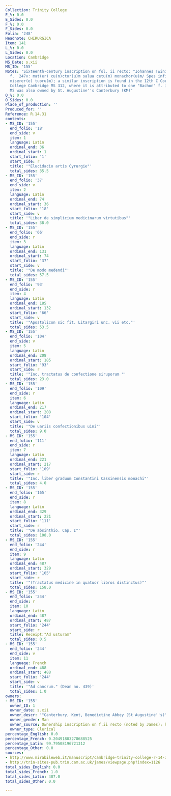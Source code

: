 ```yaml
---
Collection: Trinity College
E_%: 0.0
E_Sides: 0.0
F_%: 0.0
F_Sides: 0.0
Folia: '248'
Headnote: CHIRURGICA
Item: 141
L_%: 0.0
L_Sides: 0.0
Location: Cambridge
MS_Date: s.xii
MS_ID: '155'
Notes: 'Sixteenth-century inscription on fol. ii recto: "Iohannes Twini senior"; on
  f.  247v: mat(er) cu(n)ctor(u)m salua cetu(m) monachor(u)m/ Spes infirmor(u)m miser(an)s
  miserer(e) tuoru(m); a similar inscription is found in the 12th C Corpus Christi
  College Cambridge MS 312, where it is attributed to one "Bachon" f. iiv. The latter
  MS was also owned by St. Augustine''s Canterbury (KM)'
O_%: 0.0
O_Sides: 0.0
Place_of_production: ''
Produced_for: ''
Reference: R.14.31
contents:
- MS_ID: '155'
  end_folio: '18'
  end_side: v
  item: 1
  language: Latin
  ordinal_end: 36
  ordinal_start: 1
  start_folio: '1'
  start_side: r
  title: '"Elucidacio artis Cyrurgie"'
  total_sides: 35.5
- MS_ID: '155'
  end_folio: '37'
  end_side: v
  item: 2
  language: Latin
  ordinal_end: 74
  ordinal_start: 36
  start_folio: '18'
  start_side: v
  title: '"Liber de simplicium medicinarum virtutibus"'
  total_sides: 38.0
- MS_ID: '155'
  end_folio: '66'
  end_side: r
  item: 3
  language: Latin
  ordinal_end: 131
  ordinal_start: 74
  start_folio: '37'
  start_side: v
  title: '"De modo medendi"'
  total_sides: 57.5
- MS_ID: '155'
  end_folio: '93'
  end_side: r
  item: 4
  language: Latin
  ordinal_end: 185
  ordinal_start: 132
  start_folio: '66'
  start_side: v
  title: '"Apostolicon sic fit. Litargiri unc. vii etc."'
  total_sides: 53.5
- MS_ID: '155'
  end_folio: '104'
  end_side: v
  item: 5
  language: Latin
  ordinal_end: 208
  ordinal_start: 185
  start_folio: '93'
  start_side: r
  title: '"Inc. tractatus de confectione siruporum "'
  total_sides: 23.0
- MS_ID: '155'
  end_folio: '109'
  end_side: r
  item: 6
  language: Latin
  ordinal_end: 217
  ordinal_start: 208
  start_folio: '104'
  start_side: v
  title: '"De uariis confectionibus uini"'
  total_sides: 9.0
- MS_ID: '155'
  end_folio: '111'
  end_side: r
  item: 7
  language: Latin
  ordinal_end: 221
  ordinal_start: 217
  start_folio: '109'
  start_side: r
  title: '"Inc. liber graduum Constantini Cassinensis monachi"'
  total_sides: 4.0
- MS_ID: '155'
  end_folio: '165'
  end_side: r
  item: 8
  language: Latin
  ordinal_end: 329
  ordinal_start: 221
  start_folio: '111'
  start_side: r
  title: '"De absinthio. Cap. I"'
  total_sides: 108.0
- MS_ID: '155'
  end_folio: '244'
  end_side: r
  item: 9
  language: Latin
  ordinal_end: 487
  ordinal_start: 329
  start_folio: '165'
  start_side: r
  title: '"(Tractatus medicine in quatuor libros distinctus)"'
  total_sides: 158.0
- MS_ID: '155'
  end_folio: '244'
  end_side: r
  item: 10
  language: Latin
  ordinal_end: 487
  ordinal_start: 487
  start_folio: '244'
  start_side: r
  title: Receipt:"Ad usturam"
  total_sides: 0.5
- MS_ID: '155'
  end_folio: '244'
  end_side: v
  item: 11
  language: French
  ordinal_end: 488
  ordinal_start: 488
  start_folio: '244'
  start_side: v
  title: '"Ad cancrum." (Dean no. 439)'
  total_sides: 1.0
owners:
- MS_ID: '155'
  owner_ID: 1
  owner_date: s.xii
  owner_descr: '"Canterbury, Kent, Benedictine Abbey (St Augustine''s)"'
  owner_gender: Man
  owner_source: Ownership inscription on f.ii recto (noted by James); http://trin-sites-pub.trin.cam.ac.uk/james/viewpage.php?index=1126
  owner_type: Clerical
percentage_English: 0.0
percentage_French: 0.20491803278688525
percentage_Latin: 99.79508196721312
percentage_Other: 0.0
sources:
- http://www.mirabileweb.it/manuscript/cambridge-trinity-college-r-14-31-(904)-manoscript/141434
- http://trin-sites-pub.trin.cam.ac.uk/james/viewpage.php?index=1126
total_sides_English: 0.0
total_sides_French: 1.0
total_sides_Latin: 487.0
total_sides_Other: 0.0

---
```

